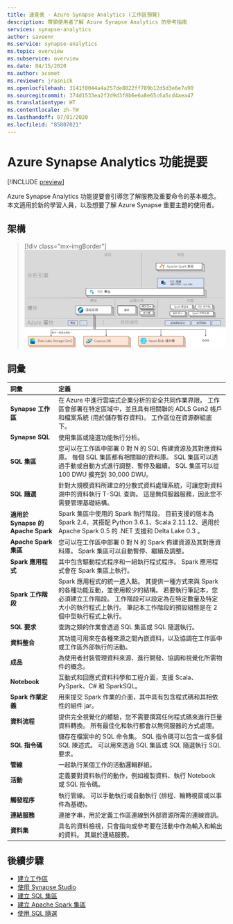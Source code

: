 ```yaml
---
title: 速查表 - Azure Synapse Analytics (工作區預覽)
description: 帶領使用者了解 Azure Synapse Analytics 的參考指南
services: synapse-analytics
author: saveenr
ms.service: synapse-analytics
ms.topic: overview
ms.subservice: overview
ms.date: 04/15/2020
ms.author: acomet
ms.reviewer: jrasnick
ms.openlocfilehash: 3141f8044a4a257de8022ff789b12d5d3e6e7a90
ms.sourcegitcommit: 374d1533ea2f2d9d3f8b6e6a8e65c6a5cd4aea47
ms.translationtype: HT
ms.contentlocale: zh-TW
ms.lasthandoff: 07/01/2020
ms.locfileid: "85807021"
---
```

# <a name="azure-synapse-analytics-cheat-sheet"></a>Azure Synapse Analytics 功能提要

[!INCLUDE [preview](includes/note-preview.md)]

Azure Synapse Analytics 功能提要會引導您了解服務及重要命令的基本概念。 本文適用於新的學習人員，以及想要了解 Azure Synapse 重要主題的使用者。

## <a name="architecture"></a>架構

> [!div class="mx-imgBorder"]
>![Synapse 架構](media/overview-cheat-sheet/azure-synapse-architecture-cheat-sheet.png)

## <a name="terminology"></a>詞彙
| 詞彙                         | 定義      |
|:---                                 |:---                 |
| **Synapse 工作區** | 在 Azure 中進行雲端式企業分析的安全共同作業界限。 工作區會部署在特定區域中，並且具有相關聯的 ADLS Gen2 帳戶和檔案系統 (用於儲存暫存資料)。 工作區位在資源群組底下。 |
| **Synapse SQL**   | 使用集區或隨選功能執行分析。  |
| **SQL 集區**   | 您可以在工作區中部署 0 對 N 的 SQL 佈建資源及其對應資料庫。 每個 SQL 集區都有相關聯的資料庫。 SQL 集區可以透過手動或自動方式進行調整、暫停及繼續。 SQL 集區可以從 100 DWU 擴充到 30,000 DWU。       |
| **SQL 隨選**   | 針對大規模資料所建立的分散式資料處理系統，可讓您對資料湖中的資料執行 T-SQL 查詢。 這是無伺服器服務，因此您不需要管理基礎結構。       |
|**適用於 Synapse 的 Apache Spark** | Spark 集區中使用的 Spark 執行階段。 目前支援的版本為 Spark 2.4，其搭配 Python 3.6.1、Scala 2.11.12、適用於 Apache Spark 0.5 的 .NET 支援和 Delta Lake 0.3 。  | 
| **Apache Spark 集區**  | 您可以在工作區中部署 0 對 N 的 Spark 佈建資源及其對應資料庫。 Spark 集區可以自動暫停、繼續及調整。  |
| **Spark 應用程式**  |   其中包含驅動程式程序和一組執行程式程序。 Spark 應用程式會在 Spark 集區上執行。            |
| **Spark 工作階段**  |   Spark 應用程式的統一進入點。 其提供一種方式來與 Spark 的各種功能互動，並使用較少的結構。 若要執行筆記本，您必須建立工作階段。 工作階段可以設定為在特定數量及特定大小的執行程式上執行。 筆記本工作階段的預設組態是在 2 個中型執行程式上執行。 |
| **SQL 要求**  |   查詢之類的作業會透過 SQL 集區或 SQL 隨選執行。 |
|**資料整合**| 其功能可用來在各種來源之間內嵌資料，以及協調在工作區中或工作區外部執行的活動。| 
|**成品**| 為使用者封裝管理資料來源、進行開發、協調和視覺化所需物件的概念。|
|**Notebook**| 互動式和回應式資料科學和工程介面，支援 Scala、PySpark、C# 和 SparkSQL。 |
|**Spark 作業定義**|用來提交 Spark 作業的介面，其中具有包含程式碼和其相依性的組件 jar。|
|**資料流程**|  提供完全視覺化的體驗，您不需要撰寫任何程式碼來進行巨量資料轉換。 所有最佳化和執行都會以無伺服器的方式處理。 |
|**SQL 指令碼**| 儲存在檔案中的 SQL 命令集。 SQL 指令碼可以包含一或多個 SQL 陳述式。 可以用來透過 SQL 集區或 SQL 隨選執行 SQL 要求。|
|**管線**| 一起執行某個工作的活動邏輯群組。|
|**活動**| 定義要對資料執行的動作，例如複製資料、執行 Notebook 或 SQL 指令碼。|
|**觸發程序**| 執行管線。 可以手動執行或自動執行 (排程、輪轉視窗或以事件為基礎)。|
|**連結服務**| 連接字串，用於定義工作區連線到外部資源所需的連線資訊。|
|**資料集**|  具名的資料檢視，只會指向或參考要在活動中作為輸入和輸出的資料。 其屬於連結服務。|

## <a name="next-steps"></a>後續步驟

- [建立工作區](quickstart-create-workspace.md)
- [使用 Synapse Studio](quickstart-synapse-studio.md)
- [建立 SQL 集區](quickstart-create-sql-pool-portal.md)
- [建立 Apache Spark 集區](quickstart-create-apache-spark-pool-portal.md)
- [使用 SQL 隨選](quickstart-sql-on-demand.md)


